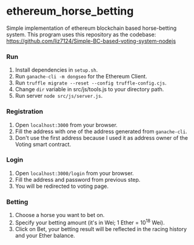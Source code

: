 # ethereum_horse_betting
Simple implementation of ethereum blockchain based horse-betting system. This program uses this repository as the codebase: https://github.com/liz7124/Simple-BC-based-voting-system-nodejs 

### Run
1. Install dependencies in ```setup.sh```.
2. Run ```ganache-cli -m dongseo``` for the Ethereum Client.
3. Run ```truffle migrate --reset --config truffle-config.cjs```.
4. Change ```dir``` variable in src/js/tools.js to your directory path.
5. Run server ```node src/js/server.js```.

### Registration
1. Open ```localhost:3000``` from your browser.
2. Fill the address with one of the address generated from ```ganache-cli```.
3. Don't use the first address because I used it as address owner of the Voting smart contract.

### Login
1. Open ```localhost:3000/login``` from your browser.
2. Fill the address and password from previous step.
3. You will be redirected to voting page.

### Betting
1. Choose a horse you want to bet on.
2. Specify your betting amount (it's in Wei; 1 Ether = 10<sup>18</sup> Wei).
3. Click on Bet, your betting result will be reflected in the racing history and your Ether balance.
